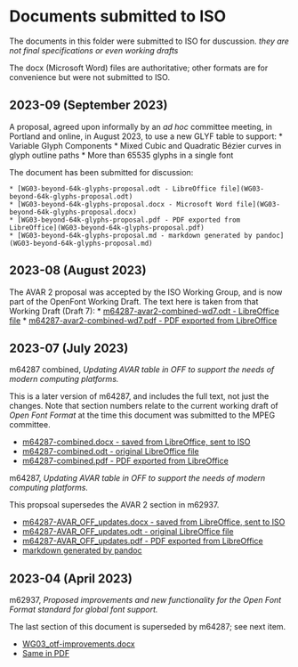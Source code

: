 # Documents submitted to ISO

The documents in this folder were submitted to ISO for duscussion.
*they are not final specifications or even working drafts*

The docx (Microsoft Word) files are authoritative;
other formats are for convenience but were not submitted to ISO.

## 2023-09 (September 2023)

A proposal,
agreed upon informally by an _ad hoc_ committee meeting,
in Portland and online,
in August 2023, to use a new GLYF table to support:
    * Variable Glyph Components
    * Mixed Cubic and Quadratic Bézier curves in glyph outline paths
    * More than 65535 glyphs in a single font

The document has been submitted for discussion:

    * [WG03-beyond-64k-glyphs-proposal.odt - LibreOffice file](WG03-beyond-64k-glyphs-proposal.odt)
    * [WG03-beyond-64k-glyphs-proposal.docx - Microsoft Word file](WG03-beyond-64k-glyphs-proposal.docx)
    * [WG03-beyond-64k-glyphs-proposal.pdf - PDF exported from LibreOffice](WG03-beyond-64k-glyphs-proposal.pdf)
    * [WG03-beyond-64k-glyphs-proposal.md - markdown generated by pandoc](WG03-beyond-64k-glyphs-proposal.md)




## 2023-08 (August 2023)

The AVAR 2 proposal was accepted by the ISO Working Group, and is now part of
the OpenFont Working Draft. The text here is taken from that Working Draft
(Draft 7):
    * [m64287-avar2-combined-wd7.odt - LibreOffice file](m64287-avar2-combined-wd7.odt)
    * [m64287-avar2-combined-wd7.pdf - PDF exported from LibreOffice](m64287-avar2-combined-wd7.pdf)

## 2023-07 (July 2023)

m64287 combined, _Updating AVAR table in OFF to support the needs of modern computing platforms._

This is a later version of m64287, and includes the full text, not just the changes. Note that section
numbers relate to the current working draft of _Open Font Format_ at the time this document was
submitted to the MPEG committee.

   * [m64287-combined.docx - saved from LibreOffice, sent to ISO](m64287-combined.docx)
   * [m64287-combined.odt - original LibreOffice file](m64287-combined.odt)
   * [m64287-combined.pdf - PDF exported from LibreOffice](m64287-combined.pdf)


m64287, _Updating AVAR table in OFF to support the needs of modern computing platforms._

This propsoal supersedes the AVAR 2 section in m62937.

   * [m64287-AVAR_OFF_updates.docx - saved from LibreOffice, sent to ISO](m64287-AVAR_OFF_updates.docx)
   * [m64287-AVAR_OFF_updates.odt - original LibreOffice file](m64287-AVAR_OFF_updates.odt)
   * [m64287-AVAR_OFF_updates.pdf - PDF exported from LibreOffice](m64287-AVAR_OFF_updates.pdf)
   * [markdown generated by pandoc](m64287-AVAR_OFF_updates.md)

## 2023-04 (April 2023)

m62937, _Proposed improvements and new functionality for the Open Font Format standard for global font support._

The last section of this document is superseded by m64287; see next item.

   * [WG03_otf-improvements.docx](./WG03_otf-improvements.docx)
   * [Same in PDF](./WG03_otf-improvements.pdf)

